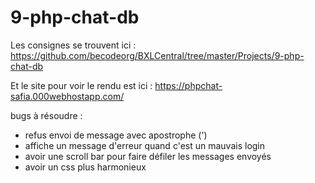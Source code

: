 # 9-php-chat-db
 Les consignes se trouvent ici : https://github.com/becodeorg/BXLCentral/tree/master/Projects/9-php-chat-db

 Et le site pour voir le rendu est ici : https://phpchat-safia.000webhostapp.com/

bugs à résoudre :

- refus envoi de message avec apostrophe (')
- affiche un message d'erreur quand c'est un mauvais login 
- avoir une scroll bar pour faire défiler les messages envoyés
- avoir un css plus harmonieux 

